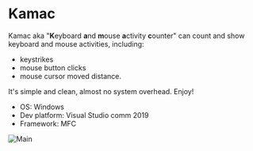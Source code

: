 # Kamac  
Kamac aka "**K**eyboard **a**nd **m**ouse **a**ctivity **c**ounter" can count and show keyboard and mouse activities, including:  
  
* keystrikes  
* mouse button clicks  
* mouse cursor moved distance.  
  
It's simple and clean, almost no system overhead. Enjoy!  
  
* OS: Windows  
* Dev platform: Visual Studio comm 2019  
* Framework: MFC  
  
![Main](../screenshots/main.png)
